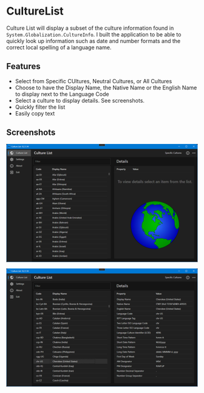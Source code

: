# CultureList

Culture List will display a subset of the culture information found in `System.Globalization.CultureInfo`. I built the application to be able to quickly look up information such as date and number formats and the correct local spelling of a language name.

## Features
- Select from Specific CUltures, Neutral Cultures, or All Cultures
- Choose to have the Display Name, the Native Name or the English Name to display next to the Language Code
-  Select a culture to display details. See screenshots.
-  Quickly filter the list
-  Easily copy text

## Screenshots

![](https://github.com/Timthreetwelve/CultureList/blob/main/Images/CultureList_1.png)

![](https://github.com/Timthreetwelve/CultureList/blob/main/Images/CultureList_2.png)
